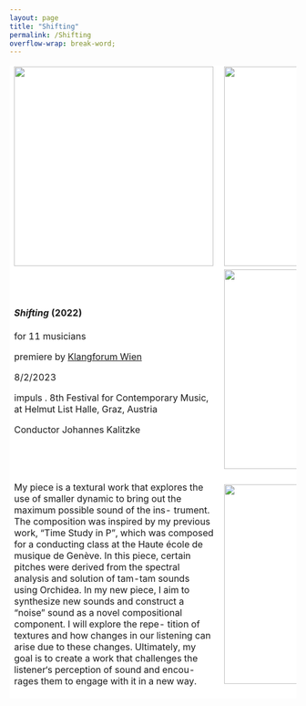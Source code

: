 ```yaml
---
layout: page
title: "Shifting"
permalink: /Shifting
overflow-wrap: break-word;
---
```


<table style="border:none;" width="350" bgcolor="#ffffff">
  <tbody style="border:none;">
    <tr style="border:none;">
      <td style="border:none;">
        <!-- 1 --><img src="https://github.com/kbys88/kbys88.github.io/assets/142012962/1fcf0552-b68e-42ad-a813-e7eb8f983e55" width="350" align="left"></td>
      <td style="border:none;">
        <!-- 2 --><img src="https://github.com/kbys88/kbys88.github.io/assets/142012962/1712d49f-1cce-47d9-b1bf-ab21e4d705d5" width="350" align="left"></td>
    </tr>
    <tr style="border:none;">
      <td style="border:none;" width="350" bgcolor="#ffffff">
          <!-- 3 -->
        <body><h4><i>Shifting</i> (2022)</h4>
          <p>for 11 musicians</p>
          <p>premiere by <a href="https://www.klangforum.at/#en">Klangforum Wien</a></p>
          <p>8/2/2023</p>
          <p>impuls . 8th Festival for Contemporary Music, at Helmut List Halle, Graz, Austria</p>
        <p>
          Conductor
          Johannes Kalitzke
        </body>
      </td>
      <td style="border:none;" width="350" bgcolor="#ffffff">
          <!-- 4 -->
        <img src="https://github.com/kbys88/kbys88.github.io/assets/142012962/cfa4f8a9-125f-4c2b-98c2-09900773abf9" width="350" height="350" align="left"></td>
    </tr>
    <tr style="border:none;" width="300" bgcolor="#ffffff">
      <td style="border:none;" width="300" bgcolor="#ffffff">
        <!-- 5 -->
        <p>My piece is a textural work that explores the use of smaller dynamic to bring out the maximum possible sound of the ins- trument. The composition was inspired by my previous work, “Time Study in P”, which was composed for a conducting class at the Haute école de musique de Genève. In this piece, certain pitches were derived from the spectral analysis and solution of tam-tam sounds using Orchidea. In my new piece, I aim to synthesize new sounds and construct a “noise” sound as a novel compositional component. I will explore the repe- tition of textures and how changes in our listening can arise due to these changes. Ultimately, my goal is to create a work that challenges the listener‘s perception of sound and encou- rages them to engage with it in a new way.</p>
      </td>
      <td style="border:none;" width="350" bgcolor="#ffffff">
        <!-- 6 -->
        <img src="https://github.com/kbys88/kbys88.github.io/assets/142012962/10fa2bdd-2a3d-44f4-bce0-0214b7ef1805" width="350" align="left"></td>
